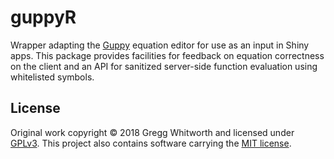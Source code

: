 # guppyR

Wrapper adapting the [Guppy](https://github.com/daniel3735928559/guppy) equation editor for use as an input in Shiny apps.  This package provides facilities for feedback on equation correctness on the client and an API for sanitized server-side function evaluation using whitelisted symbols.

## License

Original work copyright © 2018 Gregg Whitworth and licensed under [GPLv3](http://www.gnu.org/licenses/gpl-3.0.html).  This project also contains software carrying the [MIT license](https://opensource.org/licenses/MIT).
